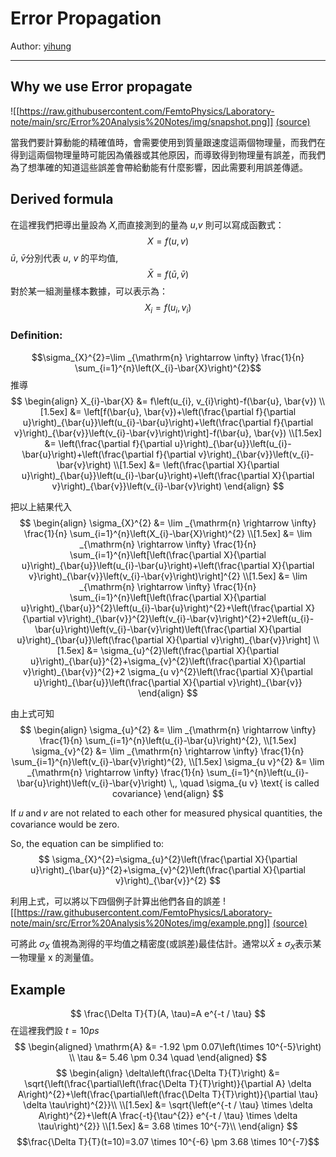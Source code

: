 # Error Propagation
Author: [yihung](johnsonlin0528.c@nycu.edu.tw)
_ _ _
## Why we use Error propagate
![[https://raw.githubusercontent.com/FemtoPhysics/Laboratory-note/main/src/Error%20Analysis%20Notes/img/snapshot.png]]
[(source)](https://www.youtube.com/watch?v=V0ZRvvHfF0E)

當我們要計算動能的精確值時，會需要使用到質量跟速度這兩個物理量，而我們在得到這兩個物理量時可能因為儀器或其他原因，而導致得到物理量有誤差，而我們為了想準確的知道這些誤差會帶給動能有什麼影響，因此需要利用誤差傳遞。

## Derived formula
在這裡我們把導出量設為 $X$,而直接測到的量為 $u$,$v$ 則可以寫成函數式：
$$
X = f\left(u, v\right)
$$
$\bar{u}$, $\bar{v}$分別代表 $u$, $v$ 的平均值,
$$
\bar{X} = f\left(\bar{u}, \bar{v}\right)
$$
對於某一組測量樣本數據，可以表示為：
$$X_{i} = f\left(u_{i}, v_{i}\right)$$


### Definition:
$$\sigma_{X}^{2}=\lim _{\mathrm{n} \rightarrow \infty} \frac{1}{n} \sum_{i=1}^{n}\left(X_{i}-\bar{X}\right)^{2}$$
推導
$$
\begin{align}
X_{i}-\bar{X}
&=
  f\left(u_{i}, v_{i}\right)-f(\bar{u}, \bar{v})
\\[1.5ex]
&=
  \left[f(\bar{u}, \bar{v})+\left(\frac{\partial f}{\partial u}\right)_{\bar{u}}\left(u_{i}-\bar{u}\right)+\left(\frac{\partial f}{\partial v}\right)_{\bar{v}}\left(v_{i}-\bar{v}\right)\right]-f(\bar{u}, \bar{v})
\\[1.5ex]
&=
   \left(\frac{\partial f}{\partial u}\right)_{\bar{u}}\left(u_{i}-\bar{u}\right)+\left(\frac{\partial f}{\partial v}\right)_{\bar{v}}\left(v_{i}-\bar{v}\right)
\\[1.5ex]
&=
\left(\frac{\partial X}{\partial u}\right)_{\bar{u}}\left(u_{i}-\bar{u}\right)+\left(\frac{\partial X}{\partial v}\right)_{\bar{v}}\left(v_{i}-\bar{v}\right)
\end{align}
$$

把以上結果代入
$$
\begin{align}
\sigma_{X}^{2} &=
    \lim _{\mathrm{n} \rightarrow \infty} \frac{1}{n} \sum_{i=1}^{n}\left(X_{i}-\bar{X}\right)^{2}
\\[1.5ex]
&=
    \lim _{\mathrm{n} \rightarrow \infty} \frac{1}{n} \sum_{i=1}^{n}\left[\left(\frac{\partial X}{\partial u}\right)_{\bar{u}}\left(u_{i}-\bar{u}\right)+\left(\frac{\partial X}{\partial v}\right)_{\bar{v}}\left(v_{i}-\bar{v}\right)\right]^{2}
\\[1.5ex]
&=
\lim _{\mathrm{n} \rightarrow \infty} \frac{1}{n} \sum_{i=1}^{n}\left[\left(\frac{\partial X}{\partial u}\right)_{\bar{u}}^{2}\left(u_{i}-\bar{u}\right)^{2}+\left(\frac{\partial X}{\partial v}\right)_{\bar{v}}^{2}\left(v_{i}-\bar{v}\right)^{2}+2\left(u_{i}-\bar{u}\right)\left(v_{i}-\bar{v}\right)\left(\frac{\partial X}{\partial u}\right)_{\bar{u}}\left(\frac{\partial X}{\partial v}\right)_{\bar{v}}\right]
\\[1.5ex]
&=
  \sigma_{u}^{2}\left(\frac{\partial X}{\partial u}\right)_{\bar{u}}^{2}+\sigma_{v}^{2}\left(\frac{\partial X}{\partial v}\right)_{\bar{v}}^{2}+2 \sigma_{u v}^{2}\left(\frac{\partial X}{\partial u}\right)_{\bar{u}}\left(\frac{\partial X}{\partial v}\right)_{\bar{v}}
\end{align}
$$


由上式可知
$$
\begin{align}
\sigma_{u}^{2} &= 
	\lim _{\mathrm{n} \rightarrow \infty} \frac{1}{n} \sum_{i=1}^{n}\left(u_{i}-\bar{u}\right)^{2},
\\[1.5ex]
\sigma_{v}^{2} &=
	\lim _{\mathrm{n} \rightarrow \infty} \frac{1}{n} \sum_{i=1}^{n}\left(v_{i}-\bar{v}\right)^{2},
\\[1.5ex]
\sigma_{u v}^{2} &=
	\lim _{\mathrm{n} \rightarrow \infty} \frac{1}{n} \sum_{i=1}^{n}\left(u_{i}-\bar{u}\right)\left(v_{i}-\bar{v}\right)
	\,, \quad \sigma_{u v} \text{ is called covariance}
\end{align}
$$

If 𝑢 and 𝑣 are not related to each other for measured physical quantities, 
the covariance would be zero.

So, the equation can be simplified to:
$$
\sigma_{X}^{2}=\sigma_{u}^{2}\left(\frac{\partial X}{\partial u}\right)_{\bar{u}}^{2}+\sigma_{v}^{2}\left(\frac{\partial X}{\partial v}\right)_{\bar{v}}^{2}
$$

利用上式，可以將以下四個例子計算出他們各自的誤差
![[https://raw.githubusercontent.com/FemtoPhysics/Laboratory-note/main/src/Error%20Analysis%20Notes/img/example.png]]
[(source)](https://chem.libretexts.org/Bookshelves/Analytical_Chemistry/Supplemental_Modules_(Analytical_Chemistry)/Quantifying_Nature/Significant_Digits/Propagation_of_Error)

可將此 $\sigma_{X}$ 值視為測得的平均值之精密度(或誤差)最佳估計。通常以$\bar{X} ± \sigma_{X}$表示某一物理量 x 的測量值。


## Example
$$
\frac{\Delta T}{T}(A, \tau)=A e^{-t / \tau}
$$在這裡我們設 $t=10 ps$
$$
\begin{aligned}
\mathrm{A} &= -1.92 \pm 0.07\left(\times 10^{-5}\right) \\
\tau &= 5.46 \pm 0.34 \quad
\end{aligned}
$$
$$
\begin{align}
\delta\left(\frac{\Delta T}{T}\right)
&=
  \sqrt{\left(\frac{\partial\left(\frac{\Delta T}{T}\right)}{\partial A} \delta A\right)^{2}+\left(\frac{\partial\left(\frac{\Delta T}{T}\right)}{\partial \tau} \delta \tau\right)^{2}}\\
\\[1.5ex]
&=
  \sqrt{\left(e^{-t / \tau} \times \delta A\right)^{2}+\left(A \frac{-t}{\tau^{2}} e^{-t / \tau} \times \delta \tau\right)^{2}}
\\[1.5ex]
&=
3.68 \times 10^{-7}\\
\end{align}
$$$$\frac{\Delta T}{T}(t=10)=3.07 \times 10^{-6} \pm 3.68 \times 10^{-7}$$
